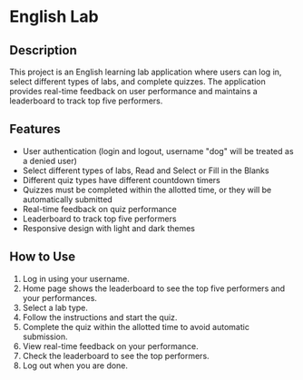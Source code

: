 # English Lab

## Description

This project is an English learning lab application where users can log in, select different types of labs, and complete quizzes. The application provides real-time feedback on user performance and maintains a leaderboard to track top five performers.

## Features

- User authentication (login and logout, username "dog" will be treated as a denied user)
- Select different types of labs, Read and Select or Fill in the Blanks
- Different quiz types have different countdown timers
- Quizzes must be completed within the allotted time, or they will be automatically submitted
- Real-time feedback on quiz performance
- Leaderboard to track top five performers
- Responsive design with light and dark themes

## How to Use

1. Log in using your username.
2. Home page shows the leaderboard to see the top five performers and your performances.
3. Select a lab type.
4. Follow the instructions and start the quiz.
5. Complete the quiz within the allotted time to avoid automatic submission.
6. View real-time feedback on your performance.
7. Check the leaderboard to see the top performers.
8. Log out when you are done.
